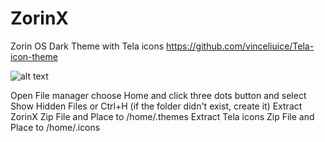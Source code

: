 # ZorinX
Zorin OS Dark Theme with Tela icons
https://github.com/vinceliuice/Tela-icon-theme

![alt text](https://teknologital.com/wp-content/uploads/2021/08/ZorinX-theme.png)

Open File manager choose Home and click three dots button and select Show Hidden Files or Ctrl+H
(if the folder didn't exist, create it)
Extract ZorinX Zip File and Place to /home/.themes
Extract Tela icons Zip File and Place to /home/.icons
